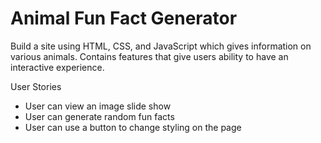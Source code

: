 # Animal Fun Fact Generator

Build a site using HTML, CSS, and JavaScript which gives information on various animals. Contains features that give users ability to have an interactive experience.

User Stories
- User can view an image slide show
- User can generate random fun facts
- User can use a button to change styling on the page